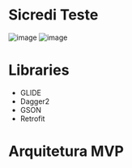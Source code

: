 # Sicredi Teste

![image](https://drive.google.com/uc?export=view&id=1Dry1XoojPqokv3Zt3dUOlPpyGyktt2fa)
![image](https://drive.google.com/uc?export=view&id=16udlnhwDXVvcrCo9H89XvmZF_Y7sVTF4)


# Libraries
- GLIDE
- Dagger2
- GSON
- Retrofit

# Arquitetura MVP




